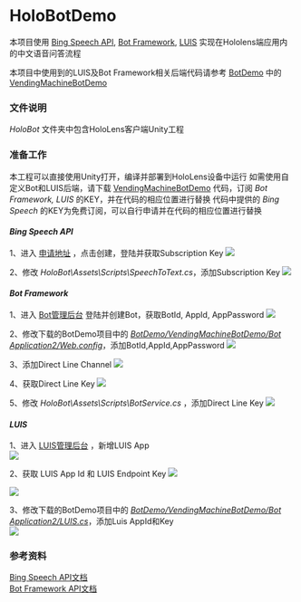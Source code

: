 # HoloBotDemo #
本项目使用 [Bing Speech API](https://azure.microsoft.com/en-us/services/cognitive-services/speech/), [Bot Framework](https://dev.botframework.com/), [LUIS](https://www.luis.ai/home/index) 实现在Hololens端应用内的中文语音问答流程

本项目中使用到的LUIS及Bot Framework相关后端代码请参考 [BotDemo](https://github.com/leonlj/BotDemo) 中的 [VendingMachineBotDemo](https://github.com/leonlj/BotDemo/tree/master/VendingMachineBotDemo)

### 文件说明 ###
*HoloBot*      文件夹中包含HoloLens客户端Unity工程

### 准备工作 ###
本工程可以直接使用Unity打开，编译并部署到HoloLens设备中运行
如需使用自定义Bot和LUIS后端，请下载 [VendingMachineBotDemo](https://github.com/leonlj/BotDemo/tree/master/VendingMachineBotDemo) 代码，订阅 *Bot Framework, LUIS* 的KEY，并在代码的相应位置进行替换
代码中提供的 *Bing Speech* 的KEY为免费订阅，可以自行申请并在代码的相应位置进行替换
  
#### *Bing Speech API* ####
1、进入 [申请地址](https://azure.microsoft.com/zh-cn/try/cognitive-services/?api=speech-api) ，点击创建，登陆并获取Subscription Key
![](/Screenshots/1.jpg)

2、修改 *HoloBot\Assets\Scripts\SpeechToText.cs*，添加Subscription Key
![](/Screenshots/2.jpg)

#### *Bot Framework* ####
1、进入 [Bot管理后台](https://dev.botframework.com/bots) 登陆并创建Bot，获取BotId, AppId, AppPassword
![](/Screenshots/3.jpg)  

2、修改下载的BotDemo项目中的 *[BotDemo/VendingMachineBotDemo/Bot Application2/Web.config](https://github.com/leonlj/BotDemo/blob/master/VendingMachineBotDemo/Bot%20Application2/Web.config)*，添加BotId,AppId,AppPassword
![](/Screenshots/4.jpg) 

3、添加Direct Line Channel
![](/Screenshots/5.jpg)

4、获取Direct Line Key
![](/Screenshots/6.jpg)

5、修改 *HoloBot\Assets\Scripts\BotService.cs* ，添加Direct Line Key
![](/Screenshots/7.jpg)

#### *LUIS* ####
1、进入 [LUIS管理后台](https://www.luis.ai/applications) ，新增LUIS App　　  
![](/Screenshots/8.jpg)

2、获取 LUIS App Id 和 LUIS Endpoint Key
![](/Screenshots/9.jpg)

![](/Screenshots/10.jpg)

3、修改下载的BotDemo项目中的 *[BotDemo/VendingMachineBotDemo/Bot Application2/LUIS.cs](https://github.com/leonlj/BotDemo/blob/master/VendingMachineBotDemo/Bot%20Application2/LUIS.cs)*，添加Luis AppId和Key  
![](/Screenshots/11.jpg)

### 参考资料 ###
[Bing Speech API文档](https://docs.microsoft.com/zh-cn/azure/cognitive-services/speech/getstarted/getstartedrest)  
[Bot Framework API文档](https://docs.microsoft.com/en-us/bot-framework/rest-api/bot-framework-rest-direct-line-3-0-concepts)
